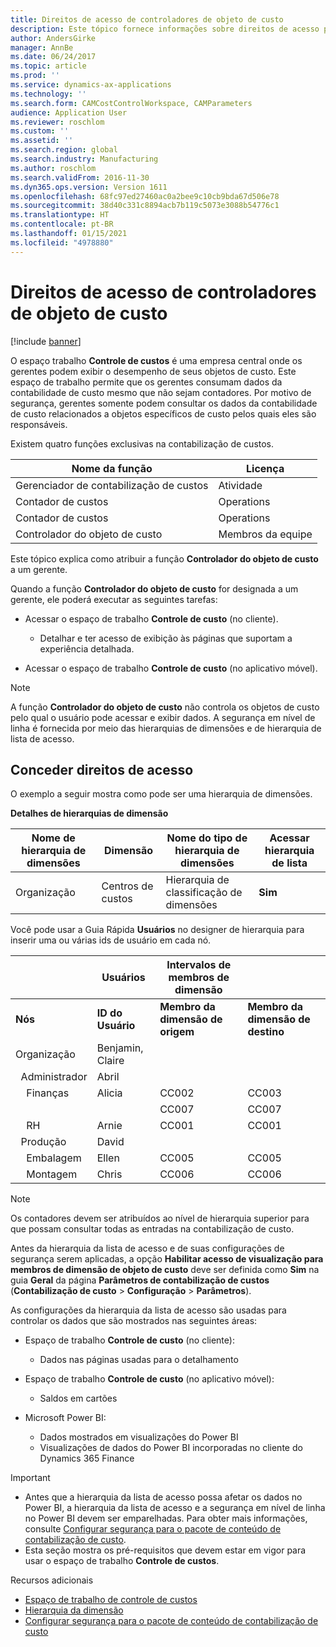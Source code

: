 ```yaml
---
title: ​Direitos de acesso de controladores de objeto de custo
description: Este tópico fornece informações sobre direitos de acesso para controladores do objeto de custo.
author: AndersGirke
manager: AnnBe
ms.date: 06/24/2017
ms.topic: article
ms.prod: ''
ms.service: dynamics-ax-applications
ms.technology: ''
ms.search.form: CAMCostControlWorkspace, CAMParameters
audience: Application User
ms.reviewer: roschlom
ms.custom: ''
ms.assetid: ''
ms.search.region: global
ms.search.industry: Manufacturing
ms.author: roschlom
ms.search.validFrom: 2016-11-30
ms.dyn365.ops.version: Version 1611
ms.openlocfilehash: 68fc97ed27460ac0a2bee9c10cb9bda67d506e78
ms.sourcegitcommit: 38d40c331c8894acb7b119c5073e3088b54776c1
ms.translationtype: HT
ms.contentlocale: pt-BR
ms.lasthandoff: 01/15/2021
ms.locfileid: "4978880"
---
```

# <a name="access-rights-for-cost-object-controllers"></a>​Direitos de acesso de controladores de objeto de custo

[!include [banner](../includes/banner.md)]

O espaço trabalho **Controle de custos** é uma empresa central onde os gerentes podem exibir o desempenho de seus objetos de custo. Este espaço de trabalho permite que os gerentes consumam dados da contabilidade de custo mesmo que não sejam contadores. Por motivo de segurança, gerentes somente podem consultar os dados da contabilidade de custo relacionados a objetos específicos de custo pelos quais eles são responsáveis.

Existem quatro funções exclusivas na contabilização de custos.

| Nome da função               | Licença      |
|-------------------------|--------------|
| Gerenciador de contabilização de custos | Atividade     |
| Contador de custos         | Operations   |
| Contador de custos   | Operations   |
| Controlador do objeto de custo  | Membros da equipe |

Este tópico explica como atribuir a função **Controlador do objeto de custo** a um gerente.

Quando a função **Controlador do objeto de custo** for designada a um gerente, ele poderá executar as seguintes tarefas:

- Acessar o espaço de trabalho **Controle de custo** (no cliente).

    - Detalhar e ter acesso de exibição às páginas que suportam a experiência detalhada.

- Acessar o espaço de trabalho **Controle de custo** (no aplicativo móvel).

> [!NOTE]
> A função **Controlador do objeto de custo** não controla os objetos de custo pelo qual o usuário pode acessar e exibir dados. A segurança em nível de linha é fornecida por meio das hierarquias de dimensões e de hierarquia de lista de acesso.

## <a name="grant-access-rights"></a>Conceder direitos de acesso
O exemplo a seguir mostra como pode ser uma hierarquia de dimensões.

**Detalhes de hierarquias de dimensão**

| Nome de hierarquia de dimensões | Dimensão    | Nome do tipo de hierarquia de dimensões      | Acessar hierarquia de lista |
|--------------------------|--------------|------------------------------------|-----------------------|
| Organização             | Centros de custos | Hierarquia de classificação de dimensões | **Sim**               |

Você pode usar a Guia Rápida **Usuários** no designer de hierarquia para inserir uma ou várias ids de usuário em cada nó.

|                                   | Usuários            | Intervalos de membros de dimensão   |                         |
|-----------------------------------|------------------|---------------------------|-------------------------|
| **Nós**                         | **ID do Usuário**      | **Membro da dimensão de origem** | **Membro da dimensão de destino** |
| Organização                      | Benjamin, Claire |                           |                         |
| &nbsp;&nbsp;Administrador                 | Abril            |                           |                         |
| &nbsp;&nbsp;&nbsp;&nbsp;Finanças   | Alicia           | CC002                     | CC003                   |
|                                   |                  | CC007                     | CC007                   |
| &nbsp;&nbsp;&nbsp;&nbsp;RH        | Arnie            | CC001                     | CC001                   |
| &nbsp;&nbsp;Produção            | David            |                           |                         |
| &nbsp;&nbsp;&nbsp;&nbsp;Embalagem | Ellen            | CC005                     | CC005                   |
| &nbsp;&nbsp;&nbsp;&nbsp;Montagem  | Chris            | CC006                     | CC006                   |

> [!NOTE]
> Os contadores devem ser atribuídos ao nível de hierarquia superior para que possam consultar todas as entradas na contabilização de custo.

Antes da hierarquia da lista de acesso e de suas configurações de segurança serem aplicadas, a opção **Habilitar acesso de visualização para membros de dimensão de objeto de custo** deve ser definida como **Sim** na guia **Geral** da página **Parâmetros de contabilização de custos** (**Contabilização de custo** > **Configuração** > **Parâmetros**).

As configurações da hierarquia da lista de acesso são usadas para controlar os dados que são mostrados nas seguintes áreas:

- Espaço de trabalho **Controle de custo** (no cliente):

    - Dados nas páginas usadas para o detalhamento

- Espaço de trabalho **Controle de custo** (no aplicativo móvel):

    - Saldos em cartões

- Microsoft Power BI:

    - Dados mostrados em visualizações do Power BI
    - Visualizações de dados do Power BI incorporadas no cliente do Dynamics 365 Finance

> [!IMPORTANT]
> - Antes que a hierarquia da lista de acesso possa afetar os dados no Power BI, a hierarquia da lista de acesso e a segurança em nível de linha no Power BI devem ser emparelhadas. Para obter mais informações, consulte [Configurar segurança para o pacote de conteúdo de contabilização de custo](../../dev-itpro/analytics/setup-security-cost-accounting-content-pack.md).
> - Esta seção mostra os pré-requisitos que devem estar em vigor para usar o espaço de trabalho **Controle de custos**.

Recursos adicionais

- [Espaço de trabalho de controle de custos](cost-control-workspace.md)
- [Hierarquia da dimensão](dimension-hierarchy.md)
- [Configurar segurança para o pacote de conteúdo de contabilização de custo](../../dev-itpro/analytics/setup-security-cost-accounting-content-pack.md)
